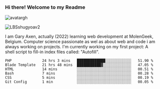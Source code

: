 ### Hi there! Welcome to my Readme 
![avatargh](https://user-images.githubusercontent.com/22075644/164934471-9e8af8ff-56fa-42c4-8061-5c7410433886.png)

![LBSshugyoav2](https://user-images.githubusercontent.com/22075644/164934218-25b846e8-bf56-4a0e-bd88-ab444310d7a8.png)



I am Gary Axen, actually (2022) learning web development at MolenGeek, Belgium.
Computer science passionate as wel as about web and code i am always working on projects.
I'm currently working on my first project: A shell script to fill-in index files called: "Autofill". 
<!--START_SECTION:waka-->

```text
PHP              24 hrs 3 mins   █████████████░░░░░░░░░░░░   51.90 %
Blade Template   21 hrs 48 mins  ███████████▓░░░░░░░░░░░░░   47.05 %
HTML             14 mins         ░░░░░░░░░░░░░░░░░░░░░░░░░   00.51 %
Bash             7 mins          ░░░░░░░░░░░░░░░░░░░░░░░░░   00.28 %
CSS              5 mins          ░░░░░░░░░░░░░░░░░░░░░░░░░   00.19 %
Git Config       1 min           ░░░░░░░░░░░░░░░░░░░░░░░░░   00.05 %
```

<!--END_SECTION:waka-->

<!--
**LeBigSky/LebigSky** is a ✨ _special_ ✨ repository because its `README.md` (this file) appears on your GitHub profile.


as to get you started:

- 🔭 I’m currently working on ...
- 🌱 I’m currently learning ...
- 👯 I’m looking to collaborate on ...
- 🤔 I’m looking for help with ...
- 💬 Ask me about ...
- 📫 How to reach me: ...
- 😄 Pronouns: ...
- ⚡ Fun fact: ...
-->
